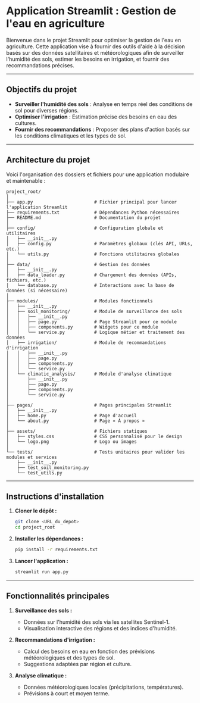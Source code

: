 # Application Streamlit : Gestion de l'eau en agriculture

Bienvenue dans le projet Streamlit pour optimiser la gestion de l'eau en agriculture. Cette application vise à fournir des outils d'aide à la décision basés sur des données satellitaires et météorologiques afin de surveiller l'humidité des sols, estimer les besoins en irrigation, et fournir des recommandations précises.

---

## Objectifs du projet

- **Surveiller l'humidité des sols** : Analyse en temps réel des conditions de sol pour diverses régions.
- **Optimiser l'irrigation** : Estimation précise des besoins en eau des cultures.
- **Fournir des recommandations** : Proposer des plans d'action basés sur les conditions climatiques et les types de sol.

---

## Architecture du projet

Voici l'organisation des dossiers et fichiers pour une application modulaire et maintenable :

```plaintext
project_root/
│
├── app.py                       # Fichier principal pour lancer l'application Streamlit
├── requirements.txt             # Dépendances Python nécessaires
├── README.md                    # Documentation du projet
│
├── config/                      # Configuration globale et utilitaires
│   ├── __init__.py
│   ├── config.py                # Paramètres globaux (clés API, URLs, etc.)
│   └── utils.py                 # Fonctions utilitaires globales
│
├── data/                        # Gestion des données
│   ├── __init__.py
│   ├── data_loader.py           # Chargement des données (APIs, fichiers, etc.)
│   └── database.py              # Interactions avec la base de données (si nécessaire)
│
├── modules/                     # Modules fonctionnels
│   ├── __init__.py
│   ├── soil_monitoring/         # Module de surveillance des sols
│   │   ├── __init__.py
│   │   ├── page.py              # Page Streamlit pour ce module
│   │   ├── components.py        # Widgets pour ce module
│   │   └── service.py           # Logique métier et traitement des données
│   ├── irrigation/              # Module de recommandations d'irrigation
│   │   ├── __init__.py
│   │   ├── page.py
│   │   ├── components.py
│   │   └── service.py
│   └── climatic_analysis/       # Module d'analyse climatique
│       ├── __init__.py
│       ├── page.py
│       ├── components.py
│       └── service.py
│
├── pages/                       # Pages principales Streamlit
│   ├── __init__.py
│   ├── home.py                  # Page d'accueil
│   └── about.py                 # Page « À propos »
│
├── assets/                      # Fichiers statiques
│   ├── styles.css               # CSS personnalisé pour le design
│   └── logo.png                 # Logo ou images
│
└── tests/                       # Tests unitaires pour valider les modules et services
    ├── __init__.py
    ├── test_soil_monitoring.py
    └── test_utils.py
```

---

## Instructions d'installation

1. **Cloner le dépôt :**
   ```bash
   git clone <URL_du_depot>
   cd project_root
   ```

2. **Installer les dépendances :**
   ```bash
   pip install -r requirements.txt
   ```

3. **Lancer l'application :**
   ```bash
   streamlit run app.py
   ```

---

## Fonctionnalités principales

1. **Surveillance des sols :**
   - Données sur l'humidité des sols via les satellites Sentinel-1.
   - Visualisation interactive des régions et des indices d'humidité.

2. **Recommandations d'irrigation :**
   - Calcul des besoins en eau en fonction des prévisions météorologiques et des types de sol.
   - Suggestions adaptées par région et culture.

3. **Analyse climatique :**
   - Données météorologiques locales (précipitations, températures).
   - Prévisions à court et moyen terme.



